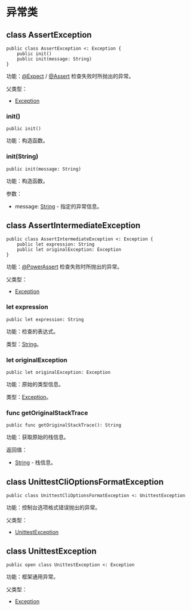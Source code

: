 # 异常类

## class AssertException

```cangjie
public class AssertException <: Exception {
    public init()
    public init(message: String)
}
```

功能：[@Expect](../../unittest_testmacro/unittest_testmacro_package_api/unittest_testmacro_package_macros.md#expect-宏) / [@Assert](../../unittest_testmacro/unittest_testmacro_package_api/unittest_testmacro_package_macros.md#assert-宏) 检查失败时所抛出的异常。

父类型：

- [Exception](../../core/core_package_api/core_package_exceptions.md#class-exception)

### init()

```cangjie
public init()
```

功能：构造函数。

### init(String)

```cangjie
public init(message: String)
```

功能：构造函数。

参数：

- message: [String](../../core/core_package_api/core_package_structs.md#struct-string) - 指定的异常信息。

## class AssertIntermediateException

```cangjie
public class AssertIntermediateException <: Exception {
    public let expression: String
    public let originalException: Exception
}
```

功能：[@PowerAssert](../../unittest_testmacro/unittest_testmacro_package_api/unittest_testmacro_package_macros.md#powerassert-宏) 检查失败时所抛出的异常。

父类型：

- [Exception](../../core/core_package_api/core_package_exceptions.md#class-exception)

### let expression

```cangjie
public let expression: String
```

功能：检查的表达式。

类型：[String](../../core/core_package_api/core_package_structs.md#struct-string)。

### let originalException

```cangjie
public let originalException: Exception
```

功能：原始的类型信息。

类型：[Exception](../../core/core_package_api/core_package_exceptions.md#class-exception)。

### func getOriginalStackTrace

```cangjie
public func getOriginalStackTrace(): String
```

功能：获取原始的栈信息。

返回值：

- [String](../../core/core_package_api/core_package_structs.md#struct-string) - 栈信息。

## class UnittestCliOptionsFormatException

```cangjie
public class UnittestCliOptionsFormatException <: UnittestException
```

功能：控制台选项格式错误抛出的异常。

父类型：

- [UnittestException](#class-unittestexception)

## class UnittestException

```cangjie
public open class UnittestException <: Exception
```

功能：框架通用异常。

父类型：

- [Exception](../../core/core_package_api/core_package_exceptions.md#class-exception)
